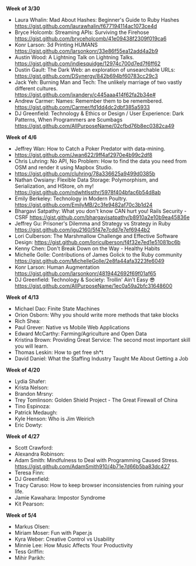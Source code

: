 **Week of 3/30**

* Laura Whalin: Mad About Hashes: Beginner's Guide to Ruby Hashes https://gist.github.com/laurawhalin/f677194114ac1073ce4d
* Bryce Holcomb: Streaming APIs: Surviving the Firehose https://gist.github.com/bryceholcomb/41e09438f2309f019ca6
* Konr Larson: 3d Printing HUMANS https://gist.github.com/larsonkonr/33e86f55ea12add4a2b9
* Austin Wood: A Lightning Talk on Lightning Talks. https://gist.github.com/indiesquidge/12974c700d7ed7f6ff62
* Dustin Gault: The Dark Web: an exploration of unsearchable URLs: https://gist.github.com/DSynergy/842b694bf60783cc29c3
* Jack Yeh: Burning Man and Tech: The unlikely marriage of two vastly different cultures. https://gist.github.com/jxandery/c445aaa414f62fa2b34e#
* Andrew Carmer: Names: Remember them to be remembered. https://gist.github.com/Carmer/fd1dd4dc2dbf385a5933
* DJ Greenfield: Technology & Ethics or Design / User Experience: Dark Patterns, When Programmers are Scumbags https://gist.github.com/AllPurposeName/02cfbd76b8ec0382ca49


**Week of 4/6**

* Jeffrey Wan: How to Catch a Poker Predator with data-mining. 
* https://gist.github.com/Jwan622/9ff4af2970e4b99c2df8
* Chris Luhring: No API, No Problem: How to find the data you need from OSM and render it using Mapbox Studio. 
* https://gist.github.com/cluhring/78a336625a9499d0385b
* Nathan Owsiany: Flexible Data Storage: Polymorphism, and Serialization, and HStore, oh my! https://gist.github.com/ndwhtlssthr/5978f404bfac6b54d8ab
* Emily Berkeley: Technology in Modern Poultry. https://gist.github.com/EmilyMB/2c3fe9482af70c3b1d24
* Bhargavi Satpathy: What you don't know CAN hurt you! Rails Security - CSRF https://gist.github.com/bhargavisatpathy/b8910a2e10b9ea45836e
* Jeffrey Gu: Prisoner's Dilemma and Strategy vs Strategy in Ruby https://gist.github.com/jgu2160/5f47e7cdd7e7ef6944b2
* Lori Culberson: The Marshmallow Challenge and Effective Software Design: https://gist.github.com/loriculberson/f4f32e7ed1e51081bc6b
* Kenny Chen: Don't Break Down on the Way - Healthy Habits
* Michelle Golle: Contributions of James Golick to the Ruby community https://gist.github.com/MichelleGolle/2e8fa44afa3223fe6049
* Konr Larson: Human Augmentation 
https://gist.github.com/larsonkonr/4819442692f69f01af65
* DJ Greenfield: Technology & Society: Trollin' Ain't Easy :sunglasses: https://gist.github.com/AllPurposeName/1ec0a59a2bfc31648600

**Week of 4/13**

* Michael Dao: Finite State Machines
* Orion Osborn: Why you should write more methods that take blocks
* Rich Shea:
* Paul Grever: Native vs Mobile Web Applications  
* Edward McCarthy: Farming/Agriculture and Open Data
* Kristina Brown: Providing Great Service: The second most important skill you will learn.
* Thomas Leskin: How to get free sh*t
* David Daniel: What the Staffing Industry Taught Me About Getting a Job

**Week of 4/20**

* Lydia Shafer:
* Krista Nelson:
* Brandon Mrsny:
* Trey Tomlinson: Golden Shield Project - The Great Firewall of China
* Tino Espinoza:
* Patrick Medaugh:
* Kyle Henson: Who is Jim Weirich
* Eric Dowty:

**Week of 4/27**

* Scott Crawford:
* Alexandra Robinson:
* Adam Smith: Mindfulness to Deal with Programming Caused Stress.  https://gist.github.com/AdamSmith910/4b71e7d66b5ba83dc427
* Teresa Finn:
* DJ Greenfield:
* Tracy Caruso: How to keep browser inconsistencies from ruining your life.
* Jamie Kawahara: Impostor Syndrome
* Kit Pearson:

**Week of 5/4**

* Markus Olsen:
* Miriam Moser: Fun with Paper.js
* Kyra Weber: Creative Control vs Usability
* Minnie Lee: How Music Affects Your Productivity
* Tess Griffin:
* Mihir Parikh:
